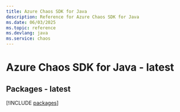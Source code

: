 ```yaml
---
title: Azure Chaos SDK for Java
description: Reference for Azure Chaos SDK for Java
ms.date: 06/03/2025
ms.topic: reference
ms.devlang: java
ms.service: chaos
---
```

# Azure Chaos SDK for Java - latest
## Packages - latest
[!INCLUDE [packages](chaos-index.md)]